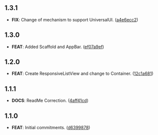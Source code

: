 ## 1.3.1

 - **FIX**: Change of mechanism to support UniversalUI. ([a4e6ecc2](https://github.com/mathrunet/flutter_masamune/commit/a4e6ecc2abfb270436ca00ae4a934bcf9013448a))

## 1.3.0

 - **FEAT**: Added Scaffold and AppBar. ([ef07a9ef](https://github.com/mathrunet/flutter_masamune/commit/ef07a9ef3d1d9a0ddfa30a770c51890a7d3a6782))

## 1.2.0

 - **FEAT**: Create ResponsiveListView and change to Container. ([12c1a681](https://github.com/mathrunet/flutter_masamune/commit/12c1a68118a0a0165910b9a0a9d3454c8bd1b92e))

## 1.1.1

 - **DOCS**: ReadMe Correction. ([4aff41cd](https://github.com/mathrunet/flutter_masamune/commit/4aff41cdde475211fcaecf8f7ee8cb58d1cc46d1))

## 1.1.0

 - **FEAT**: Initial commitments. ([d6399878](https://github.com/mathrunet/flutter_masamune/commit/d6399878cdcfbb319d907121dd46a7496d68e582))

